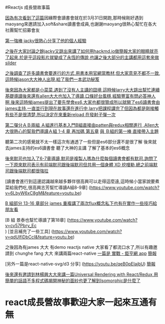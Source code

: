 #Reactjs 成長營故事篇


[因為有次看到了這篇](https://www.youtube.com/watch?v=sHsmh3eRP04)因緣際會讀書會就在於3月31日開跑,那時候剛好遇到maoyang來邀請加入soft&share讀書會成員,也謝謝maoyang很熱心幫忙在各大社團幫忙招募會友

[第一強棒 jacky很熱心分享了他的個人經驗](http://www.slideshare.net/hungjie19/hello-reactjs-01-bulid-my-first-web-app)

[之後在大家討論之餘jacky又跳出來講了如何用hackmd.io做簡報大家的眼睛就亮了起來,於是乎這段影片就變成了永恆的傳說,也讓之後大部分的主講都用這套來做silder](https://www.youtube.com/watch?v=8maKJ6CJ9no)

[之後調查了許多讀書會要進行的方式,用書本用官網當教材,但大家意見不都不一致,這時候jason大大神人出現,給了我們一本武功秘笈](https://github.com/shiningjason1989/react-quick-tutorial
)

[後來因為大家都是小菜菜,遇到了沒有人主講的囧境,這時候larry大大跳出幫忙連續基礎導讀後來還有allen大大也加入了導讀,口條好台風穩,經驗豐富有問必答神人啊,後來這時候james提出了要先學會es6,大家也都很贊成所以就開了es6讀書會由james主持,一直並行到現在故事還在進行中,larry把課程講完了但因為都是剛接觸有些不是很清楚,所以決定在來重新reload 在發射子彈一次
](https://www.facebook.com/groups/gruntjsTW/?fref=ts)


[第二彈分ＡＢ兩組 Ａ組進行基本入門B組直接由patten與redux相關進行 ,Allen大大很熱心的幫我們導讀Ａ組 1-4 章 ](https://www.youtube.com/watch?v=EkjdBs1Fzeo&list=PLjCvPv97gItIvMkDEot1vYH6NmE6EwO56&index=1) [再加碼 第五章](https://www.youtube.com/watch?v=oJ6WZjFrUHc&list=PLjCvPv97gItIvMkDEot1vYH6NmE6EwO56&index=2) [與 Ｂ組的第一棒 直接帶入主題](https://www.youtube.com/watch?v=2cfMA0uDOYE&list=PLjCvPv97gItIvMkDEot1vYH6NmE6EwO56&index=3)

聽第二次的感覺就不太一樣這次有通透了一些但是es6部分還不是很了解
後來就去james主持的es6讀書會 聽了大神的主講
了解了基本的es6概念

[後來默司也加入了6-7章導讀,默司是複製人嗎為什麼每個讀書會都有默司.詢問了一下原來默司表示有前端默司跟後端默司但共用一個身體 XD 挖哩勒,總之前端默司跟後端默司都很強拉
](https://www.facebook.com/mosluce/videos/10210633331609210/)

[讀書會進行到這邊認識越來越多夥伴很高興可以走得這麼遠,這時候小當家說要煮菜給我們吃,很高興志芳幫忙導讀A組8-9章]
(https://www.youtube.com/watch?v=6LbyW6xC8gM&feature=youtu.be)

[B 組部分 13-16 章部分 james 重複講了兩次flux概念私下也有在實作一些技巧給朋友看
](https://youtu.be/RgB_2R8j3L8)

[B 組 景泰也幫忙導讀了第18章]
(https://www.youtube.com/watch?v=cv57Pbry_Ec				
)
[並且補充了一些工具]
(https://www.youtube.com/watch?v=qdUlfiDbCcI&feature=youtu.be)

之後因為有james 大大 有demo reactjs native 大家看了都流口水了,所以有趣邀請到 chunghe fang 大大 來講兩篇react-native
[一篇是 實戰 - 鉅亨網 app](https://youtu.be/NEmQAC9IMLk)
[簡報](https://docs.google.com/presentation/d/1F27AKUZMgoaenTz0xqRCaDp2rbWgjRRzMtAU8Ubm9t8/edit#slide=id.p)

[另外一篇是react-native-svg/d3 分享]
(https://youtu.be/qeB0pEIajbU)
[簡報](https://github.com/chunghe/React-Native-Stock-Chart)


[後來還有邀請到林楊興大大來講一篇Universal Rendering with React/Redux 用簡單的話語不多程式碼揭開神秘的面紗也更了解到Isomorphic是什麼了](https://youtu.be/xoMGdasN6cw)


# react成長營故事歡迎大家一起來互通有無
